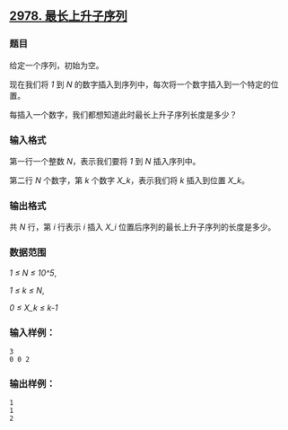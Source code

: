 ## [2978. 最长上升子序列](https://www.acwing.com/problem/content/2981/)

### 题目

给定一个序列，初始为空。

现在我们将 *1* 到 *N* 的数字插入到序列中，每次将一个数字插入到一个特定的位置。

每插入一个数字，我们都想知道此时最长上升子序列长度是多少？

### 输入格式

第一行一个整数 *N*，表示我们要将 *1* 到 *N* 插入序列中。

第二行 *N* 个数字，第 *k* 个数字 *X_k*，表示我们将 *k* 插入到位置 *X_k*。

### 输出格式

共 *N* 行，第 *i* 行表示 *i* 插入 *X_i* 位置后序列的最长上升子序列的长度是多少。

### 数据范围

*1 ≤ N ≤ 10^5*,

*1 ≤ k ≤ N*,

*0 ≤ X_k ≤ k-1*

### 输入样例：

```
3
0 0 2
```

### 输出样例：

```
1
1
2
```
